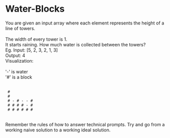 # Water-Blocks

You are given an input array where each element represents the height of a line of towers. <br>
<br>
The width of every tower is 1.<br>
It starts raining. How much water is collected between the towers? <br>
Eg. Input: [5, 2, 3, 2, 1, 3]<br>
Output: 4<br>
Visualization:<br>
<br>
'-' is water<br>
 '#' is a block<br>
<br>
```
 #
 #
 # - # - - #
 # # # # - #
 # # # # # #
 ```
<br>
Remember the rules of how to answer technical prompts. Try and go from a working naive solution to a working ideal solution.<br>
